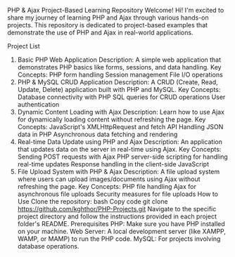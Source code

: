 PHP & Ajax Project-Based Learning Repository
Welcome!
Hi! I'm excited to share my journey of learning PHP and Ajax through various hands-on projects. This repository is dedicated to project-based examples that demonstrate the use of PHP and Ajax in real-world applications.

Project List
1. Basic PHP Web Application
Description: A simple web application that demonstrates PHP basics like forms, sessions, and data handling.
Key Concepts:
PHP form handling
Session management
File I/O operations
2. PHP & MySQL CRUD Application
Description: A CRUD (Create, Read, Update, Delete) application built with PHP and MySQL.
Key Concepts:
Database connectivity with PHP
SQL queries for CRUD operations
User authentication
3. Dynamic Content Loading with Ajax
Description: Learn how to use Ajax for dynamically loading content without refreshing the page.
Key Concepts:
JavaScript's XMLHttpRequest and fetch API
Handling JSON data in PHP
Asynchronous data fetching and rendering
4. Real-time Data Update using PHP and Ajax
Description: An application that updates data on the server in real-time using Ajax.
Key Concepts:
Sending POST requests with Ajax
PHP server-side scripting for handling real-time updates
Response handling in the client-side JavaScript
5. File Upload System with PHP & Ajax
Description: A file upload system where users can upload images/documents using Ajax without refreshing the page.
Key Concepts:
PHP file handling
Ajax for asynchronous file uploads
Security measures for file uploads
How to Use
Clone the repository:
bash
Copy code
git clone https://github.com/kghthor/PHP-Projects.git
Navigate to the specific project directory and follow the instructions provided in each project folder's README.
Prerequisites
PHP: Make sure you have PHP installed on your machine.
Web Server: A local development server (like XAMPP, WAMP, or MAMP) to run the PHP code.
MySQL: For projects involving database operations.
